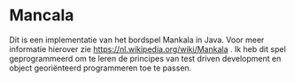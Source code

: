 Mancala
=======

Dit is een implementatie van het bordspel Mankala in Java. Voor meer informatie hierover zie https://nl.wikipedia.org/wiki/Mankala .
Ik heb dit spel geprogrammeerd om te leren de principes van test driven development en object georiënteerd programmeren toe te passen.